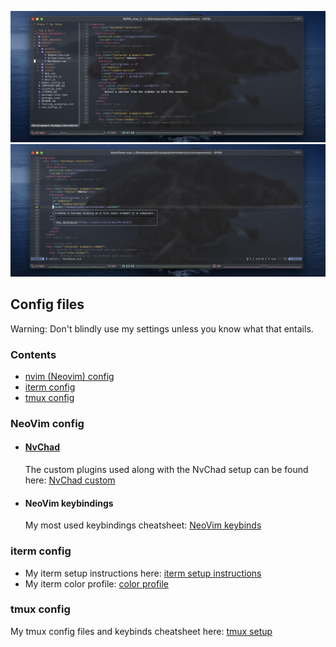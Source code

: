 ![Neovim with nerd tree](https://raw.githubusercontent.com/ksaswin/config-files/master/nvim/screenshot/Neovim.png)
![Neovim with hover doc](https://raw.githubusercontent.com/ksaswin/config-files/master/nvim/screenshot/Neovim-hoverdoc.png)

## Config files

Warning: Don't blindly use my settings unless you know what that entails.

### Contents

- [nvim (Neovim) config](https://github.com/ksaswin/config-files#neovim-config)
- [iterm config](https://github.com/ksaswin/config-files#iterm-config)
- [tmux config](https://github.com/ksaswin/config-files#tmux-config)

### NeoVim config

- #### [NvChad](https://github.com/NvChad/NvChad)

  The custom plugins used along with the NvChad setup can be found here: [NvChad custom](https://github.com/ksaswin/config-files/tree/nvchad/nvim/custom)

- #### NeoVim keybindings

  My most used keybindings cheatsheet: [NeoVim keybinds](https://github.com/ksaswin/config-files/blob/master/nvim/README.md)

### iterm config

- My iterm setup instructions here: [iterm setup instructions](https://github.com/ksaswin/config-files/tree/master/iterm)
- My iterm color profile: [color profile](https://github.com/ksaswin/config-files/blob/master/iterm/itermColorProfile.itermcolors)

### tmux config

  My tmux config files and keybinds cheatsheet here: [tmux setup](https://github.com/ksaswin/config-files/tree/master/tmux)


